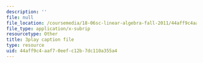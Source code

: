 ```yaml
---
description: ''
file: null
file_location: /coursemedia/18-06sc-linear-algebra-fall-2011/44aff9c4aaf70eefc12b7dc110a355a4_2IdtqGM6KWU.srt
file_type: application/x-subrip
resourcetype: Other
title: 3play caption file
type: resource
uid: 44aff9c4-aaf7-0eef-c12b-7dc110a355a4
---
```

